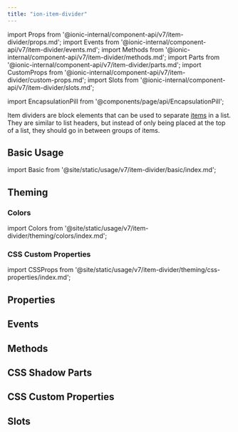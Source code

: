 ```yaml
---
title: "ion-item-divider"
---
```


import Props from '@ionic-internal/component-api/v7/item-divider/props.md';
import Events from '@ionic-internal/component-api/v7/item-divider/events.md';
import Methods from '@ionic-internal/component-api/v7/item-divider/methods.md';
import Parts from '@ionic-internal/component-api/v7/item-divider/parts.md';
import CustomProps from '@ionic-internal/component-api/v7/item-divider/custom-props.md';
import Slots from '@ionic-internal/component-api/v7/item-divider/slots.md';

<head>
  <title>Item Divider | List Item Divider Block Element for Ionic Apps</title>
  <meta name="description" content="Item Dividers are block elements that can be used to separate items in a list. They are similar to list headers, but instead, go in between groups of items." />
</head>

import EncapsulationPill from '@components/page/api/EncapsulationPill';

<EncapsulationPill type="shadow" />


Item dividers are block elements that can be used to separate [items](./item) in a list. They are similar to list headers, but instead of only being placed at the top of a list, they should go in between groups of items.


## Basic Usage

import Basic from '@site/static/usage/v7/item-divider/basic/index.md';

<Basic />


## Theming

### Colors

import Colors from '@site/static/usage/v7/item-divider/theming/colors/index.md';

<Colors />


### CSS Custom Properties

import CSSProps from '@site/static/usage/v7/item-divider/theming/css-properties/index.md';

<CSSProps />


## Properties
<Props />

## Events
<Events />

## Methods
<Methods />

## CSS Shadow Parts
<Parts />

## CSS Custom Properties
<CustomProps />

## Slots
<Slots />
